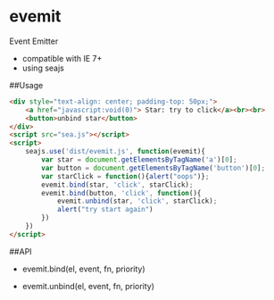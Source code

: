 evemit
======

Event Emitter

*   compatible with IE 7+
*   using seajs

##Usage

```html
<div style="text-align: center; padding-top: 50px;">
    <a href="javascript:void(0)"> Star: try to click</a><br><br>
    <button>unbind star</button>
</div>
<script src="sea.js"></script>
<script>
    seajs.use('dist/evemit.js', function(evemit){
        var star = document.getElementsByTagName('a')[0];
        var button = document.getElementsByTagName('button')[0];
        var starClick = function(){alert("oops")};
        evemit.bind(star, 'click', starClick);
        evemit.bind(button, 'click', function(){
            evemit.unbind(star, 'click', starClick);
            alert("try start again")
        })
    })
</script>
```

##API

*   evemit.bind(el, event, fn, priority)

*   evemit.unbind(el, event, fn, priority)

